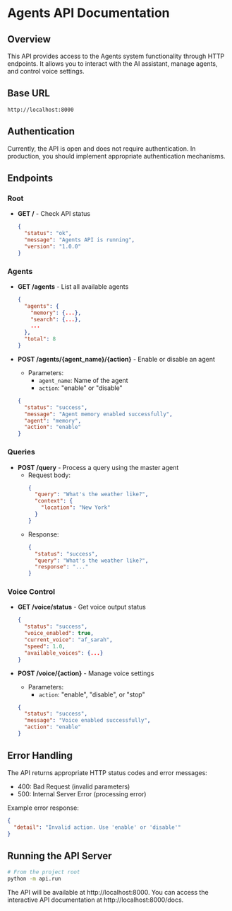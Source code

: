 # Agents API Documentation

## Overview
This API provides access to the Agents system functionality through HTTP endpoints. It allows you to interact with the AI assistant, manage agents, and control voice settings.

## Base URL
```
http://localhost:8000
```

## Authentication
Currently, the API is open and does not require authentication. In production, you should implement appropriate authentication mechanisms.

## Endpoints

### Root
- **GET /** - Check API status
  ```json
  {
    "status": "ok",
    "message": "Agents API is running",
    "version": "1.0.0"
  }
  ```

### Agents
- **GET /agents** - List all available agents
  ```json
  {
    "agents": {
      "memory": {...},
      "search": {...},
      ...
    },
    "total": 8
  }
  ```

- **POST /agents/{agent_name}/{action}** - Enable or disable an agent
  - Parameters:
    - `agent_name`: Name of the agent
    - `action`: "enable" or "disable"
  ```json
  {
    "status": "success",
    "message": "Agent memory enabled successfully",
    "agent": "memory",
    "action": "enable"
  }
  ```

### Queries
- **POST /query** - Process a query using the master agent
  - Request body:
    ```json
    {
      "query": "What's the weather like?",
      "context": {
        "location": "New York"
      }
    }
    ```
  - Response:
    ```json
    {
      "status": "success",
      "query": "What's the weather like?",
      "response": "..."
    }
    ```

### Voice Control
- **GET /voice/status** - Get voice output status
  ```json
  {
    "status": "success",
    "voice_enabled": true,
    "current_voice": "af_sarah",
    "speed": 1.0,
    "available_voices": {...}
  }
  ```

- **POST /voice/{action}** - Manage voice settings
  - Parameters:
    - `action`: "enable", "disable", or "stop"
  ```json
  {
    "status": "success",
    "message": "Voice enabled successfully",
    "action": "enable"
  }
  ```

## Error Handling
The API returns appropriate HTTP status codes and error messages:
- 400: Bad Request (invalid parameters)
- 500: Internal Server Error (processing error)

Example error response:
```json
{
  "detail": "Invalid action. Use 'enable' or 'disable'"
}
```

## Running the API Server
```bash
# From the project root
python -m api.run
```

The API will be available at http://localhost:8000. You can access the interactive API documentation at http://localhost:8000/docs. 